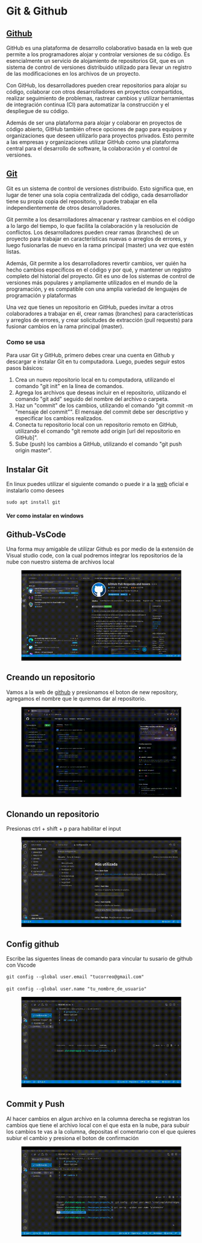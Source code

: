 # Git & Github

## [Github](https://github.com/)

GitHub es una plataforma de desarrollo colaborativo basada en la web que permite a los programadores alojar y controlar versiones de su código. Es esencialmente un servicio de alojamiento de repositorios Git, que es un sistema de control de versiones distribuido utilizado para llevar un registro de las modificaciones en los archivos de un proyecto.

Con GitHub, los desarrolladores pueden crear repositorios para alojar su código, colaborar con otros desarrolladores en proyectos compartidos, realizar seguimiento de problemas, rastrear cambios y utilizar herramientas de integración continua (CI) para automatizar la construcción y el despliegue de su código.

Además de ser una plataforma para alojar y colaborar en proyectos de código abierto, GitHub también ofrece opciones de pago para equipos y organizaciones que deseen utilizarlo para proyectos privados. Esto permite a las empresas y organizaciones utilizar GitHub como una plataforma central para el desarrollo de software, la colaboración y el control de versiones.

## [Git](https://git-scm.com/)

Git es un sistema de control de versiones distribuido. Esto significa que, en lugar de tener una sola copia centralizada del código, cada desarrollador tiene su propia copia del repositorio, y puede trabajar en ella independientemente de otros desarrolladores.

Git permite a los desarrolladores almacenar y rastrear cambios en el código a lo largo del tiempo, lo que facilita la colaboración y la resolución de conflictos. Los desarrolladores pueden crear ramas (branches) de un proyecto para trabajar en características nuevas o arreglos de errores, y luego fusionarlas de nuevo en la rama principal (master) una vez que estén listas.

Además, Git permite a los desarrolladores revertir cambios, ver quién ha hecho cambios específicos en el código y por qué, y mantener un registro completo del historial del proyecto. Git es uno de los sistemas de control de versiones más populares y ampliamente utilizados en el mundo de la programación, y es compatible con una amplia variedad de lenguajes de programación y plataformas

Una vez que tienes un repositorio en GitHub, puedes invitar a otros colaboradores a trabajar en él, crear ramas (branches) para características y arreglos de errores, y crear solicitudes de extracción (pull requests) para fusionar cambios en la rama principal (master).

### Como se usa

Para usar Git y GitHub, primero debes crear una cuenta en Github  y descargar e instalar Git en tu computadora. Luego, puedes seguir estos pasos básicos:

1. Crea un nuevo repositorio local en tu computadora, utilizando el comando "git init" en la línea de comandos.
2. Agrega los archivos que deseas incluir en el repositorio, utilizando el comando "git add" seguido del nombre del archivo o carpeta.
3. Haz un "commit" de los cambios, utilizando el comando "git commit -m "mensaje del commit"". El mensaje del commit debe ser descriptivo y especificar los cambios realizados.
4. Conecta tu repositorio local con un repositorio remoto en GitHub, utilizando el comando "git remote add origin \[url del repositorio en GitHub]".
5. Sube (push) los cambios a GitHub, utilizando el comando "git push origin master".

### &#x20;



## Instalar Git&#x20;

En linux puedes utilizar el siguiente comando  o puede ir a la [web](https://git-scm.com/) oficial e instalarlo como desees&#x20;

```
sudo apt install git 
```

#### Ver como instalar en windows

## Github-VsCode

Una forma muy amigable de utilizar Github es  por medio de la extensión  de Visual studio code, con la cual podremos integrar los repositorios de la nube con nuestro sistema de archivos local



<figure><img src="../../../.gitbook/assets/nombredelgif.gif" alt=""><figcaption></figcaption></figure>



## Creando un repositorio&#x20;

Vamos a la web de [github](https://github.com/) y presionamos el boton de new repository, agregamos el nombre que le quremos dar al repositorio.&#x20;



<figure><img src="../../../.gitbook/assets/create_repo.gif" alt=""><figcaption></figcaption></figure>

&#x20;



## Clonando un repositorio&#x20;

Presionas ctrl + shift + p para habilitar  el input



<figure><img src="../../../.gitbook/assets/colne.gif" alt=""><figcaption></figcaption></figure>

## Config github

Escribe las siguentes  lineas de comando para vincular tu susario de github con Vscode

```
git config --global user.email "tucorreo@gmail.com"

git config --global user.name "tu_nombre_de_usuario"

```

<figure><img src="../../../.gitbook/assets/config.gif" alt=""><figcaption></figcaption></figure>

## &#x20;Commit y Push&#x20;

Al hacer cambios en algun archivo en la columna derecha  se registran los cambios que tiene el archivo local con el que esta en la nube, para subuir los cambios te vas a la columna, depositas el comentario con el que quieres subiur el cambio y  presiona el boton de confirmación

<figure><img src="../../../.gitbook/assets/push.gif" alt=""><figcaption></figcaption></figure>





